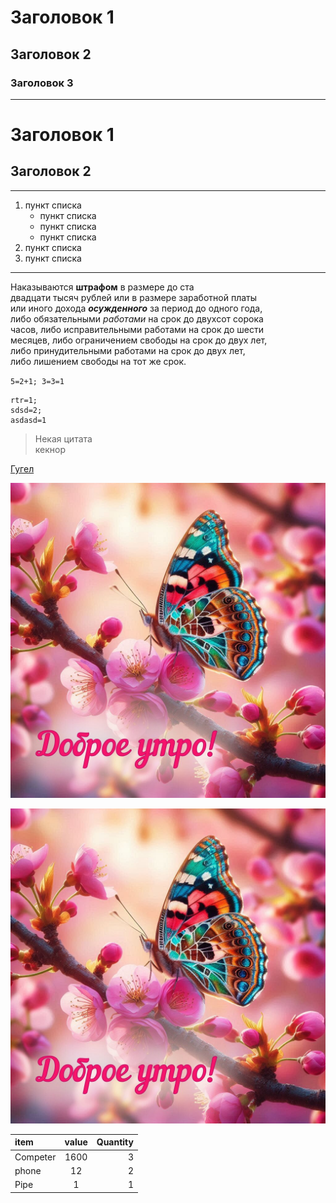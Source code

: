 # Заголовок 1
## Заголовок 2
### Заголовок 3

___
Заголовок 1
=

Заголовок 2
-
---

1. пункт списка
   * пункт списка
   - пункт списка
   + пункт списка
2. пункт списка
3. пункт списка
***

Наказываются **штрафом** в размере до ста  
двадцати тысяч рублей или в размере заработной платы  
или иного дохода ***осужденного*** за период до одного года,  
либо обязательными *работами* на срок до двухсот сорока  
часов, либо исправительными работами на срок до шести  
месяцев, либо ограничением свободы на срок до двух лет,  
либо принудительными работами на срок до двух лет,  
либо лишением свободы на тот же срок.  


`
5=2+1;
3=3=1
`
```
rtr=1;
sdsd=2;
asdasd=1
```

>Некая цитата  
> кекнор


[Гугел](https://google.com)

![Картинка](img/2128.jpg)


[![Картинка](img/2128.jpg)](https://google.com)

item     | value | Quantity
:--------|:-----:|--------:
Competer | 1600  | 3
phone    | 12    | 2
Pipe     | 1     | 1